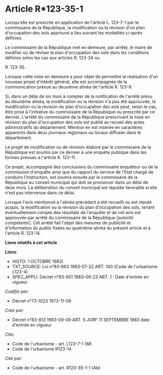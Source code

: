 # Article R*123-35-1

Lorsqu'elle est prescrite en application de l'article L. 123-7-1 par le commissaire de la République, la modification ou la
révision d'un plan d'occupation des sols approuvé a lieu suivant les modalités ci-après définies.

Le commissaire de la République met en demeure, par arrêté, le maire de modifier ou de réviser le plan d'occupation des sols
dans les conditions définies selon les cas aux articles R. 123-34 ou

R. 123-35.

Lorsque cette mise en demeure a pour objet de permettre la réalisation d'un nouveau projet d'intérêt général, elle est
accompagnée de la communication prévue au deuxième alinéa de l'article R. 123-9.

Si, dans un délai de six mois à compter de la notification de l'arrêté prévu au deuxième alinéa, la modification ou la
révision n'a pas été approuvée, la modification ou la révision du plan d'occupation des sols peut, selon le cas, être prise à
l'initiative du commissaire de la République ou prescrite par ce dernier. L'arrêté du commissaire de la République
prescrivant la mise en révision du plan d'occupation des sols est publié au recueil des actes administratifs du département.
Mention en est insérée en caractères apparents dans deux journaux régionaux ou locaux diffusés dans le département.

Le projet de modification ou de révision élaboré par le commissaire de la République est soumis par ce dernier à une enquête
publique dans les formes prévues à l'article R. 123-11.

Ce projet, accompagné des conclusions du commissaire enquêteur ou de la commission d'enquête ainsi que du rapport du service
de l'Etat chargé de conduire l'instruction, est soumis ensuite par le commissaire de la République au conseil municipal qui
doit se prononcer dans un délai de deux mois. La délibération du conseil municipal est réputée favorable si elle n'est pas
intervenue dans ce délai.

Lorsque l'avis mentionné à l'alinéa précédant a été recueilli ou est réputé acquis, la modification ou la révision du plan
d'occupation des sols, tenant éventuellement compte des résultats de l'enquête et de cet avis est approuvée par arrêté du
commissaire de la République [*autorité compétente*]. Cet arrêté fait l'objet des mesures de publicité et d'information du
public fixées au quatrième alinéa du présent article et à l'article R. 123-14.

**Liens relatifs à cet article**

**Liens**:

  - HISTO: 1 OCTOBRE 1983)
  - TXT_SOURCE: Loi n°83-663 1983-07-22 ART. 100 (Code de l'urbanisme L123-4)
  - SPEC_APPLI: Décret n°83-851 1983-09-23 ART. 1 : Date d'entrée en vigueur

_Codifié par_:

  - Décret n°73-1023 1973-11-08

_Créé par_:

  - Décret n°83-813 1983-09-09 ART. 5 JORF 11 SEPTEMBRE 1983 date d'entrée en vigueur

_Cite_:

  - Code de l'urbanisme - art. L123-7-1 (M)
  - Code de l'urbanisme R123-14

_Cité par_:

  - Code de l'urbanisme - art. R123-35-1-1 (Ab)
